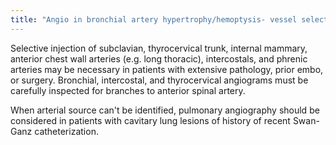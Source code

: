 ```yaml
---
title: "Angio in bronchial artery hypertrophy/hemoptysis- vessel selection"
---
```

Selective injection of subclavian, thyrocervical trunk, internal mammary, anterior chest wall arteries (e.g. long thoracic), intercostals, and phrenic arteries may be necessary in patients with extensive pathology, prior embo, or surgery.
Bronchial, intercostal, and thyrocervical angiograms must be carefully inspected for branches to anterior spinal artery.

When arterial source can't be identified, pulmonary angiography should be considered in patients with cavitary lung lesions of history of recent Swan-Ganz catheterization.


